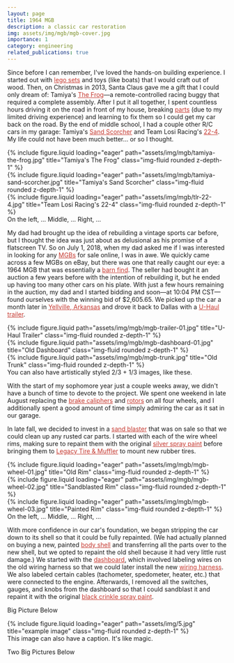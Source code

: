 ```yaml
---
layout: page
title: 1964 MGB
description: a classic car restoration
img: assets/img/mgb/mgb-cover.jpg
importance: 1
category: engineering
related_publications: true
---
```


Since before I can remember, I've loved the hands-on building experience. I started out with <a href="https://www.lego.com/en-us/product/police-station-60141" style="color: #c63930">lego sets</a> and toys (like boats) that I would craft out of wood. Then, on Christmas in 2013, Santa Claus gave me a gift that I could only dream of: Tamiya's <a href="https://www.tamiya.com/english/products/58354frog/index.htm" style="color: #c63930">The Frog</a>&mdash;a remote-controlled racing buggy that required a complete assembly. After I put it all together, I spent countless hours driving it on the road in front of my house, breaking <a href="https://www.hobbytown.com/futaba-s3003-standard-servo-fut01102164-1/p608310" style="color: #c63930">parts</a> (due to my limited driving experience) and learning to fix them so I could get my car back on the road. By the end of middle school, I had a couple other R/C cars in my garage: Tamiya's <a href="https://www.tamiya.com/english/products/58452sandscorcher/index.htm" style="color: #c63930">Sand Scorcher</a> and Team Losi Racing's <a href="https://www.tlracing.com/product/1-10-22-4.0-2wd-buggy-race-kit/TLR03013.html" style="color: #c63930">22-4</a>. My life could not have been much better... or so I thought.

<div class="row">
    <div class="col-sm mt-3 mt-md-0">
        {% include figure.liquid loading="eager" path="assets/img/mgb/tamiya-the-frog.jpg" title="Tamiya's The Frog" class="img-fluid rounded z-depth-1" %}
    </div>
    <div class="col-sm mt-3 mt-md-0">
        {% include figure.liquid loading="eager" path="assets/img/mgb/tamiya-sand-scorcher.jpg" title="Tamiya's Sand Scorcher" class="img-fluid rounded z-depth-1" %}
    </div>
    <div class="col-sm mt-3 mt-md-0">
        {% include figure.liquid loading="eager" path="assets/img/mgb/tlr-22-4.jpg" title="Team Losi Racing's 22-4" class="img-fluid rounded z-depth-1" %}
    </div>
</div>
<div class="caption">
    On the left, ... Middle, ... Right, ...
</div>

My dad had brought up the idea of rebuilding a vintage sports car before, but I thought the idea was just about as delusional as his promise of a flatscreen TV. So on July 1, 2018, when my dad asked me if I was interested in looking for any <a href="https://en.wikipedia.org/wiki/MG_MGB" style="color: #c63930">MGBs</a> for sale online, I was in awe. We quickly came across a few MGBs on eBay, but there was one that really caught our eye: a 1964 MGB that was essentially a <a href="https://en.wikipedia.org/wiki/Barn_find" style="color: #c63930">barn find</a>. The seller had bought it an auction a few years before with the intention of rebuilding it, but he ended up having too many other cars on his plate. With just a few hours remaining in the auction, my dad and I started bidding and soon&mdash;at 10:04 PM CST&mdash;found ourselves with the winning bid of $2,605.65. We picked up the car a month later in <a href="https://en.wikipedia.org/wiki/Yellville,_Arkansas" style="color: #c63930">Yellville, Arkansas</a> and drove it back to Dallas with a <a href="https://www.uhaul.com/Trailers/Auto-Transport-Rental/AT/" style="color: #c63930">U-Haul trailer</a>.

<div class="row justify-content-sm-center">
    <div class="col-sm mt-3 mt-md-0">
        {% include figure.liquid path="assets/img/mgb/mgb-trailer-01.jpg" title="U-Haul Trailer" class="img-fluid rounded z-depth-1" %}
    </div>
    <div class="col-sm-4 mt-3 mt-md-0">
        {% include figure.liquid path="assets/img/mgb/mgb-dashboard-01.jpg" title="Old Dashboard" class="img-fluid rounded z-depth-1" %}
    </div>
    <div class="col-sm-4 mt-3 mt-md-0">
        {% include figure.liquid path="assets/img/mgb/mgb-trunk.jpg" title="Old Trunk" class="img-fluid rounded z-depth-1" %}
    </div>
</div>
<div class="caption">
    You can also have artistically styled 2/3 + 1/3 images, like these.
</div>

With the start of my sophomore year just a couple weeks away, we didn't have a bunch of time to devote to the project. We spent one weekend in late August replacing the <a href="https://mossmotors.com/180-538-mgb-brake-caliper-pair-new" style="color: #c63930">brake caliphers</a> and <a href="https://mossmotors.com/182-118-front-brake-kit-stock" style="color: #c63930">rotors</a> on all four wheels, and I additionally spent a good amount of time simply admiring the car as it sat in our garage.

In late fall, we decided to invest in a <a href="https://skatblast.com/product/usa-940-dlx-abrasive-blast-cabinet" style="color: #c63930">sand blaster</a> that was on sale so that we could clean up any rusted car parts. I started with each of the wire wheel rims, making sure to repaint them with the original <a href="https://mossmotors.com/220-560-wire-wheel-valve-cover-spray-paint-silver" style="color: #c63930">silver spray paint</a> before bringing them to <a href="https://www.yelp.com/biz/legacy-tire-and-muffler-dallas" style="color: #c63930">Legacy Tire & Muffler</a> to mount new rubber tires.

<div class="row">
    <div class="col-sm mt-3 mt-md-0">
        {% include figure.liquid loading="eager" path="assets/img/mgb/mgb-wheel-01.jpg" title="Old Rim" class="img-fluid rounded z-depth-1" %}
    </div>
    <div class="col-sm mt-3 mt-md-0">
        {% include figure.liquid loading="eager" path="assets/img/mgb/mgb-wheel-02.jpg" title="Sandblasted Rim" class="img-fluid rounded z-depth-1" %}
    </div>
    <div class="col-sm mt-3 mt-md-0">
        {% include figure.liquid loading="eager" path="assets/img/mgb/mgb-wheel-03.jpg" title="Painted Rim" class="img-fluid rounded z-depth-1" %}
    </div>
</div>
<div class="caption">
    On the left, ... Middle, ... Right, ...
</div>

With more confidence in our car's foundation, we began stripping the car down to its shell so that it could be fully repainted. (We had actually planned on buying a new, painted <a href="https://www.bmh-ltd.com/body-shells/mgb-roadster-body-shells" style="color: #c63930">body shell</a> and transferring all the parts over to the new shell, but we opted to repaint the old shell because it had very little rust damage.) We started with the <a href="https://mossmotors.com/mgb-103-dashboard-1962-67" style="color: #c63930">dashboard</a>, which involved labeling wires on the old wiring harness so that we could later install the new <a href="https://mossmotors.com/356-370-wiring-harness-complete-cloth" style="color: #c63930">wiring harness</a>. We also labeled certain cables (tachometer, spedometer, heater, etc.) that were connected to the engine. Afterwards, I removed all the switches, gauges, and knobs from the dashboard so that I could sandblast it and repaint it with the original <a href="https://mossmotors.com/220-570-black-wrinkle-spray-paint" style="color: #c63930">black crinkle spray paint</a>.

Big Picture Below

<div class="row">
    <div class="col-sm mt-3 mt-md-0">
        {% include figure.liquid loading="eager" path="assets/img/5.jpg" title="example image" class="img-fluid rounded z-depth-1" %}
    </div>
</div>
<div class="caption">
    This image can also have a caption. It's like magic.
</div>

Two Big Pictures Below

